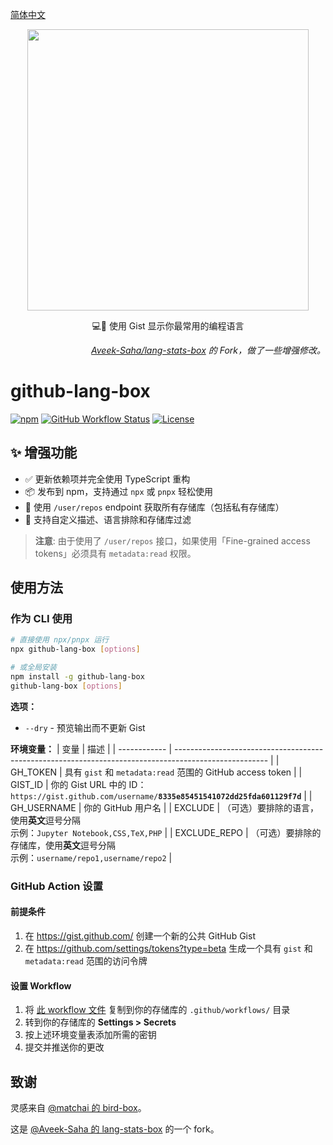 [简体中文](./README_HANS.md)

<p align="center">
  <img width="450" src="https://user-images.githubusercontent.com/31800695/138593031-536f9b8c-714c-4c4f-8725-63ea105fcca0.png">
  <p align="center">💻📌  使用 Gist 显示你最常用的编程语言</p>
  <p align="right"><i>
  <a href="https://github.com/Aveek-Saha/lang-stats-box">Aveek-Saha/lang-stats-box</a> 的 Fork，做了一些增强修改。
  </i></p>
</p>

# github-lang-box
[![npm](https://img.shields.io/npm/v/github-activity-box.svg?style=flat-square)](https://www.npmjs.com/package/github-lang-box)
[![GitHub Workflow Status](https://img.shields.io/github/actions/workflow/status/maxchang3/github-lang-box/ci.yml?style=flat-square&label=CI)](https://github.com/maxchang3/github-lang-box/actions)
[![License](https://img.shields.io/github/license/maxchang3/github-lang-box?style=flat-square)](LICENSE)

## ✨ 增强功能

- ✅ 更新依赖项并完全使用 TypeScript 重构
- 📦 发布到 npm，支持通过 `npx` 或 `pnpx` 轻松使用
- 🔑 使用 `/user/repos` endpoint 获取所有存储库（包括私有存储库）
- 🎨 支持自定义描述、语言排除和存储库过滤

> **注意**: 由于使用了 `/user/repos` 接口，如果使用「Fine-grained access tokens」必须具有 `metadata:read` 权限。

## 使用方法

### 作为 CLI 使用

```bash
# 直接使用 npx/pnpx 运行
npx github-lang-box [options]

# 或全局安装
npm install -g github-lang-box
github-lang-box [options]
```

**选项：**
- `--dry` - 预览输出而不更新 Gist

**环境变量：**
| 变量         | 描述                                                                                                  |
| ------------ | ----------------------------------------------------------------------------------------------------- |
| GH_TOKEN     | 具有 `gist` 和 `metadata:read` 范围的 GitHub access token                                             |
| GIST_ID      | 你的 Gist URL 中的 ID：<br> `https://gist.github.com/username/`**`8335e85451541072dd25fda601129f7d`** |
| GH_USERNAME  | 你的 GitHub 用户名                                                                                    |
| EXCLUDE      | （可选）要排除的语言，使用**英文**逗号分隔 <br> 示例：`Jupyter Notebook,CSS,TeX,PHP`                  |
| EXCLUDE_REPO | （可选）要排除的存储库，使用**英文**逗号分隔 <br> 示例：`username/repo1,username/repo2`               |

### GitHub Action 设置

#### 前提条件

1. 在 https://gist.github.com/ 创建一个新的公共 GitHub Gist
2. 在 https://github.com/settings/tokens?type=beta 生成一个具有 `gist` 和 `metadata:read` 范围的访问令牌

#### 设置 Workflow

1. 将 [此 workflow 文件](./action.yml) 复制到你的存储库的 `.github/workflows/` 目录
2. 转到你的存储库的 **Settings > Secrets**
3. 按上述环境变量表添加所需的密钥
4. 提交并推送你的更改

## 致谢

灵感来自 [@matchai 的 bird-box](https://github.com/matchai/bird-box)。

这是 [@Aveek-Saha 的 lang-stats-box](https://github.com/Aveek-Saha/lang-stats-box) 的一个 fork。
